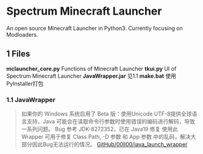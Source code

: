 # Spectrum Minecraft Launcher
An open source Minecraft Launcher in Python3. Currently focusing on Modloaders.

## 1 Files
**mclauncher_core.py** Functions of Minecraft Launcher
**tkui.py**            UI of Spectrum Minecraft Launcher
**JavaWrapper.jar**    见1.1
**make.bat**           使用PyInstaller打包

### 1.1 JavaWrapper
> 如果你的 Windows 系统启用了 Beta 版：使用Unicode UTF-8提供全球语言支持，Java 可能会在读取命令行参数时使用错误的编码进行解码，导致一系列问题。
> Bug 参考 JDK-8272352，已在 Java19 修复
> 使用此 Wrapper 可用于修复 Class Path, -D 参数 和 App 参数 中的乱码，解决大部分因此Bug无法运行的情况。
> [GitHub/00ll00/java_launch_wrapper](https://github.com/00ll00/java_launch_wrapper)